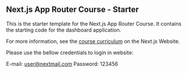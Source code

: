 ## Next.js App Router Course - Starter

This is the starter template for the Next.js App Router Course. It contains the starting code for the dashboard application.

For more information, see the [course curriculum](https://nextjs.org/learn) on the Next.js Website.


Please use the bellow credentials to login in website:

E-mail: user@nextmail.com
Password: 123456
